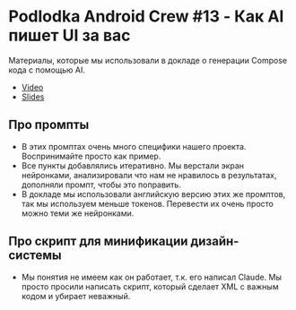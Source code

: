 # Podlodka Android Crew #13 - Как AI пишет UI за вас

Материалы, которые мы использовали в докладе о генерации Compose кода с помощью AI.

- [Video](https://youtu.be/ofzoqjZ4_WU?si=80AjeCuhE9SJnc1C)
- [Slides](https://docs.google.com/presentation/d/1dCvjUvnFeHUtAtrQQSGBp-DFV1jPHQvb4lx8hsjyPJ0)

## Про промпты

- В этих промптах очень много специфики нашего проекта. Воспринимайте просто как пример.
- Все пункты добавлялись итеративно. Мы верстали экран нейронками, анализировали что нам не нравилось в результатах, дополняли промпт, чтобы это поправить.
- В докладе мы использовали английскую версию этих же промптов, так мы используем меньше токенов. Перевести их очень просто можно теми же нейронками.

## Про скрипт для минификации дизайн-системы

- Мы понятия не имеем как он работает, т.к. его написал Claude. Мы просто просили написать скрипт, который сделает XML с важным кодом и убирает неважный.
